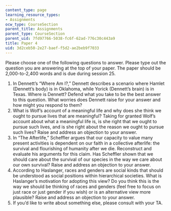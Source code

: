```yaml
---
content_type: page
learning_resource_types:
- Assignments
ocw_type: CourseSection
parent_title: Assignments
parent_type: CourseSection
parent_uid: 7fd97766-5038-fc6f-62ad-776c30c443a9
title: Paper 4
uid: 3d2ceb50-2e27-baef-f5d2-ae2beb9f7033
---
```


Please choose one of the following questions to answer. Please type out the question you are answering at the top of your paper. The paper should be 2,000-to-2,400 words and is due during session 25. 

1.  In Dennett’s “Where Am I?,” Dennett describes a scenario where Hamlet (Dennett’s body) is in Oklahoma, while Yorick (Dennett’s brain) is in Texas. Where is Dennett? Defend what you take to be the best answer to this question. What worries does Dennett raise for your answer and how might you respond to them?
2.  What is Wolf’s account of a meaningful life and why does she think we ought to pursue lives that are meaningful? Taking for granted Wolf’s account about what a meaningful life is, is she right that we ought to pursue such lives, and is she right about the reason we ought to pursue such lives? Raise and address an objection to your answer.
3.  In “The Afterlife,” Scheffler argues that our capacity to value many present activities is dependent on our faith in a collective afterlife: the survival and flourishing of humanity after we die. Reconstruct and evaluate his arguments for this claim. Has Scheffler shown that we should care about the survival of our species in the way we care about our own survival? Raise and address an objection to your answer.
4.  According to Haslanger, races and genders are social kinds that should be understood as social positions within hierarchical societies. What is Haslanger’s motivation for adopting this view? Do you think this is the way we should be thinking of races and genders (feel free to focus on just race or just gender if you wish) or is an alternative view more plausible? Raise and address an objection to your answer.
5.  If you’d like to write about something else, please consult with your TA.